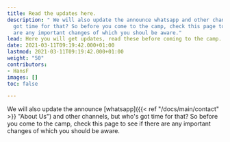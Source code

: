 ```yaml
---
title: Read the updates here.
description: " We will also update the announce whatsapp and other channels, but who's
  got time for that? So before you come to the camp, check this page to see if there
  are any important changes of which you shoul be aware."
lead: Here you will get updates, read these before coming to the camp.
date: 2021-03-11T09:19:42.000+01:00
lastmod: 2021-03-11T09:19:42.000+01:00
weight: "50"
contributors:
- HansF
images: []
toc: false

---
```

We will also update the announce [whatsapp]({{< ref "/docs/main/contact" >}} "About Us") and other channels, but who's got time for that? So before you come to the camp, check this page to see if there are any important changes of which you should be aware.